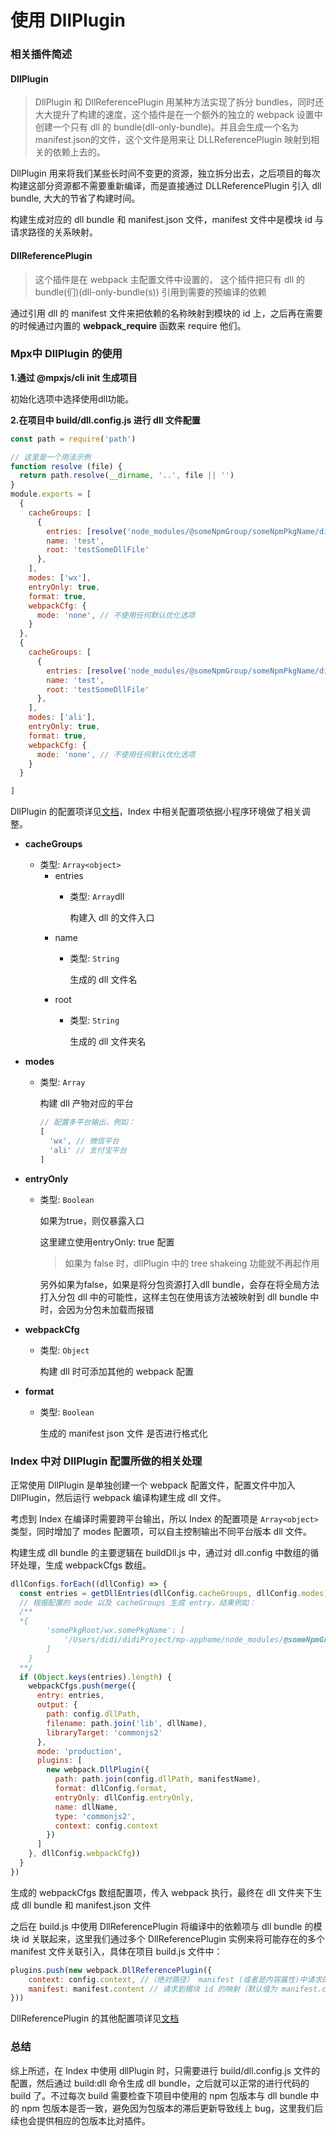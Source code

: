 # 使用 DllPlugin

### 相关插件简述
#### DllPlugin

> DllPlugin 和 DllReferencePlugin 用某种方法实现了拆分 bundles，同时还大大提升了构建的速度，这个插件是在一个额外的独立的 webpack 设置中创建一个只有 dll 的 bundle(dll-only-bundle)。并且会生成一个名为 manifest.json的文件，这个文件是用来让 DLLReferencePlugin 映射到相关的依赖上去的。

DllPlugin 用来将我们某些长时间不变更的资源，独立拆分出去，之后项目的每次构建这部分资源都不需要重新编译，而是直接通过 DLLReferencePlugin 引入 dll bundle, 大大的节省了构建时间。

构建生成对应的 dll bundle 和 manifest.json 文件，manifest 文件中是模块 id 与请求路径的关系映射。

#### DllReferencePlugin

>这个插件是在 webpack 主配置文件中设置的， 这个插件把只有 dll 的 bundle(们)(dll-only-bundle(s)) 引用到需要的预编译的依赖

通过引用 dll 的 manifest 文件来把依赖的名称映射到模块的 id 上，之后再在需要的时候通过内置的 __webpack_require__ 函数来 require 他们。

### Mpx中 DllPlugin 的使用

**1.通过 @mpxjs/cli init 生成项目**

初始化选项中选择使用dll功能。

**2.在项目中 build/dll.config.js 进行 dll 文件配置**

```js
const path = require('path')

// 这里是一个用法示例
function resolve (file) {
  return path.resolve(__dirname, '..', file || '')
}
module.exports = [
  {
    cacheGroups: [
      {
        entries: [resolve('node_modules/@someNpmGroup/someNpmPkgName/dist/wx/static/js/common.js')],
        name: 'test',
        root: 'testSomeDllFile'
      },
    ],
    modes: ['wx'],
    entryOnly: true,
    format: true,
    webpackCfg: {
      mode: 'none', // 不使用任何默认优化选项
    }
  },
  {
    cacheGroups: [
      {
        entries: [resolve('node_modules/@someNpmGroup/someNpmPkgName/dist/ali/static/js/common.js')],
        name: 'test',
        root: 'testSomeDllFile'
      },
    ],
    modes: ['ali'],
    entryOnly: true,
    format: true,
    webpackCfg: {
      mode: 'none', // 不使用任何默认优化选项
    }
  }

]
```

DllPlugin 的配置项详见[文档](https://webpack.docschina.org/plugins/dll-plugin/)，Index 中相关配置项依据小程序环境做了相关调整。
- **cacheGroups**
    - 类型: `Array<object>`
        - entries
            - 类型: `Array`dll

              构建入 dll 的文件入口
        - name
            - 类型: `String`

              生成的 dll 文件名
        - root
            - 类型: `String`

              生成的 dll 文件夹名
- **modes**
    - 类型: `Array`

      构建 dll 产物对应的平台
      ```js
      // 配置多平台输出，例如：
      [
        'wx', // 微信平台
        'ali' // 支付宝平台
      ]
      ```
- **entryOnly**
    - 类型: `Boolean`

      如果为true，则仅暴露入口

      这里建立使用entryOnly: true 配置
      > 如果为 false 时，dllPlugin 中的 tree shakeing 功能就不再起作用

      另外如果为false，如果是将分包资源打入dll bundle，会存在将全局方法打入分包 dll 中的可能性，这样主包在使用该方法被映射到 dll bundle 中时，会因为分包未加载而报错
- **webpackCfg**
    - 类型: `Object`

      构建 dll 时可添加其他的 webpack 配置


- **format**
    - 类型: `Boolean`

      生成的 manifest json 文件 是否进行格式化


### Index 中对 DllPlugin 配置所做的相关处理

正常使用 DllPlugin 是单独创建一个 webpack 配置文件，配置文件中加入 DllPlugin，然后运行 webpack 编译构建生成 dll 文件。

考虑到 Index 在编译时需要跨平台输出，所以 Index 的配置项是 `Array<object>` 类型，同时增加了 modes 配置项，可以自主控制输出不同平台版本 dll 文件。

构建生成 dll bundle 的主要逻辑在 buildDll.js 中，通过对 dll.config 中数组的循环处理，生成 webpackCfgs 数组。

```js
dllConfigs.forEach((dllConfig) => {
  const entries = getDllEntries(dllConfig.cacheGroups, dllConfig.modes)
  // 根据配置的 mode 以及 cacheGroups 生成 entry，结果例如：
  /**
  *{
        'somePkgRoot/wx.somePkgName': [
            '/Users/didi/didiProject/mp-apphome/node_modules/@someNpmGroup/somNpmName/dist/wx/static/js/common.js'
        ]
    }
  **/
  if (Object.keys(entries).length) {
    webpackCfgs.push(merge({
      entry: entries,
      output: {
        path: config.dllPath,
        filename: path.join('lib', dllName),
        libraryTarget: 'commonjs2'
      },
      mode: 'production',
      plugins: [
        new webpack.DllPlugin({
          path: path.join(config.dllPath, manifestName),
          format: dllConfig.format,
          entryOnly: dllConfig.entryOnly,
          name: dllName,
          type: 'commonjs2',
          context: config.context
        })
      ]
    }, dllConfig.webpackCfg))
  }
})
```
生成的 webpackCfgs 数组配置项，传入 webpack 执行，最终在 dll 文件夹下生成 dll bundle 和 manifest.json 文件

之后在 build.js 中使用 DllReferencePlugin 将编译中的依赖项与 dll bundle 的模块 id 关联起来，这里我们通过多个 DllReferencePlugin 实例来将可能存在的多个 manifest 文件关联引入，具体在项目 build.js 文件中：

```js
plugins.push(new webpack.DllReferencePlugin({
    context: config.context, //（绝对路径） manifest (或者是内容属性)中请求的上下文
    manifest: manifest.content // 请求到模块 id 的映射（默认值为 manifest.content）
}))
```
DllReferencePlugin 的其他配置项详见[文档](https://webpack.docschina.org/plugins/dll-plugin/)


### 总结
综上所述，在 Index 中使用 dllPlugin 时，只需要进行 build/dll.config.js 文件的配置，然后通过 build:dll 命令生成 dll bundle，之后就可以正常的进行代码的 build 了。不过每次 build 需要检查下项目中使用的 npm 包版本与 dll bundle 中的 npm 包版本是否一致，避免因为包版本的滞后更新导致线上 bug，这里我们后续也会提供相应的包版本比对插件。
